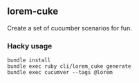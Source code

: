 ## lorem-cuke
Create a set of cucumber scenarios for fun.

### Hacky usage
```
bundle install
bundle exec ruby cli/lorem_cuke generate
bundle exec cucumver --tags @lorem
```
